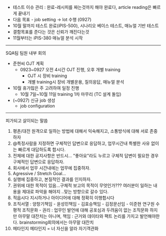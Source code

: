- 테스트 이슈 관리 : 완료-레시피를 짜는것까지 해야 완료다, article reading은 빠르게 끝내기
- 다음 목표 -  job setting -> lot 수행 (0927)
- 10월 말까지 테스트 완료(iPIS-500), 시나리오 베이스 테스트, 매뉴얼 기반 테스트
- 결함목표를 준다는 것은 신뢰가 깨진다는것
- 11월부터는 iPIS-380 매뉴얼 분석 시작
---
SQA팀 팀원 내부 회의
- 준현씨 OJT 계획
	- 0923~0927 오전 4시간 OJT 진행, 오후 개별 training
		- OJT 시 장비 training
		- 개별 training시 장비  개별운용, 질의응답, 매뉴얼 분석
- 10월 휴가많은 주 고려하여 일정 진행
	- 10월 7일~10월 11일 training 1차 마무리 (TC 설계 돌입)
- (~0927) 신규 job 생성
	- job configuration
---
피가되고 살이되는 말씀
1. 평촌/대전 원격으로 일하는 방법에 대해서 익숙해지고, 소통방식에 대해 서로 존중하자
2. @특정사람을 지정하면 구체적인 답변으로 응답하고, 업무시간내 특별한 사유 없이는 빠르게 대답하도록 합시다.
3. 전체에 대한 공지사항은 반드시... "좋아요"라도 누르고 구체적 답변이 필요한 경우 구체적인 답변으로 응답하자.
4. 회사에서 업무 시간내에는 업무에 집중하자.
5. Agressive / Stretch Goal...
6. 실행에 집중하고, 본질적인 결과를 인지하자.
7. 권위에 대한 목적이 있음...구체적 보고의 목적이 무엇인가??? 여러분이 일하는 내용을 제대로 파악을 해야지 ..맞는 방향으로 갈수 있다.
8. 적읍시다 지시하거나 아이디어에 대해 정확히 이행합시다
9. 조직서열 : 양창기책임 - 윤성민책임 - 김효승책임 - 김정문선임 - 이준현 연구원
   수평적 조직문화 - 권리 : 업무인 발언에 대해 공포심과 두려움이 없는 조직문화 하지만 아무말 대잔치는 아니며, 책임 : 근거와 데이타와 팩트 논리를 가지고 발언해야한다. brainstorming회의에서는 아무말 대잔치
10. 메타인지 메타인지 = 너 자신을 알라 자기객관화
